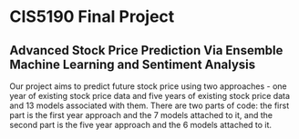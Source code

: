 # CIS5190 Final Project
## Advanced Stock Price Prediction Via Ensemble Machine Learning and Sentiment Analysis
Our project aims to predict future stock price using two approaches - one year of existing stock price data and five years of existing stock price data and 13 models associated with them. 
There are two parts of code: the first part is the first year approach and the 7 models attached to it, and the second part is the five year approach and the 6 models attached to it.

